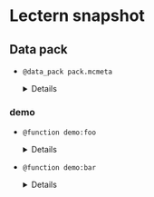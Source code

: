 # Lectern snapshot

## Data pack

- `@data_pack pack.mcmeta`

  <details>

  ```json
  {
    "pack": {
      "pack_format": 10,
      "description": ""
    }
  }
  ```

  </details>

### demo

- `@function demo:foo`

  <details>

  ```mcfunction
  say foo
  @functionn demo:foo
  say still in the same function
  @@@@
  @ @ @
  ```

  </details>

- `@function demo:bar`

  <details>

  ```mcfunction
  say bar
   @function demo:bar
   say hello
    @function demo:bar
    say world
  ```

  </details>
